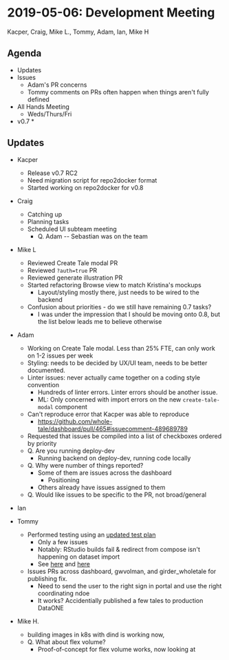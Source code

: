 2019-05-06: Development Meeting
===============================
Kacper, Craig, Mike L., Tommy, Adam, Ian, Mike H

Agenda
------
* Updates
* Issues
    * Adam's PR concerns
    * Tommy comments on PRs often happen when things aren't fully defined
* All Hands Meeting
    * Weds/Thurs/Fri
* v0.7
    * 

Updates
-------
* Kacper
    * Release v0.7 RC2
    * Need migration script for repo2docker format
    * Started working on repo2docker for v0.8
* Craig 
    * Catching up
    * Planning tasks
    * Scheduled UI subteam meeting
        * Q. Adam -- Sebastian was on the team
* Mike L
    * Reviewed Create Tale modal PR
    * Reviewed `?auth=true` PR
    * Reviewed generate illustration PR
    * Started refactoring Browse view to match Kristina's mockups
        * Layout/styling mostly there, just needs to be wired to the backend
    * Confusion about priorities - do we still have remaining 0.7 tasks?
        * I was under the impression that I should be moving onto 0.8, but the list below leads me to believe otherwise
* Adam
    * Working on Create Tale modal. Less than 25% FTE, can only work on 1-2 issues per week
    * Styling: needs to be decided by UX/UI team, needs to be better documented.
    * Linter issues: never actually came together on a coding style convention
        * Hundreds of linter errors. Linter errors should be another issue.
        * ML: Only concerned with import errors on the new `create-tale-modal` component
    * Can't reproduce error that Kacper was able to reproduce
        * https://github.com/whole-tale/dashboard/pull/465#issuecomment-489689789
    * Requested that issues be compiled into a list of checkboxes ordered by priority
    * Q. Are you running deploy-dev
        * Running backend on deploy-dev, running code locally
    * Q. Why were number of things reported?
        * Some of them are issues across the dashboard
            * Positioning
        * Others already have issues assigned to them
    * Q. Would like issues to be specific to the PR, not broad/general
* Ian
* Tommy
    * Performed testing using an [updated test plan](https://github.com/whole-tale/wt-design-docs/blob/602431bfd45ba33c68adaf43645f318c590d6a63/ISSUE_TEMPLATE/test_plan.md)
        * Only a few issues
        * Notably: RStudio builds fail & redirect from compose isn't happening on dataset import
        * See [here](https://github.com/whole-tale/dashboard/issues/471) and [here](https://github.com/whole-tale/girder_wholetale/issues/300)
    * Issues PRs across dashboard, gwvolman, and girder_wholetale for publishing fix.
        * Need to send the user to the right sign in portal and use the right coordinating ndoe
        * It works? Accidentially published a few tales to production DataONE

* Mike H.
    * building images in k8s with dind is working now,
    * Q. What about flex volume?
        * Proof-of-concept for flex volume works, now looking at 
